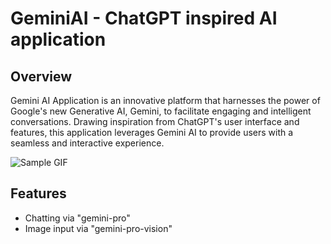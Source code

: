 # GeminiAI - ChatGPT inspired AI application

## Overview
Gemini AI Application is an innovative platform that harnesses the power of Google's new Generative AI, Gemini, to facilitate engaging and intelligent conversations. Drawing inspiration from ChatGPT's user interface and features, this application leverages Gemini AI to provide users with a seamless and interactive experience.

![Sample GIF](https://github.com/oguzhanaslann/GeminiAI/blob/master/sample/sample.gif)

## Features
- Chatting via "gemini-pro"
- Image input via "gemini-pro-vision"